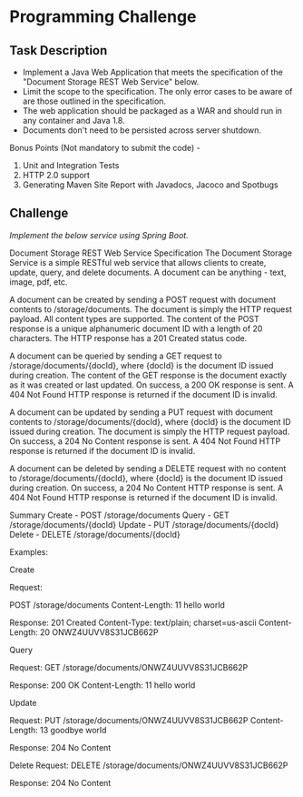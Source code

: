 # Programming Challenge

## Task Description

* Implement a Java Web Application that meets the specification of the "Document Storage REST Web Service" below.
* Limit the scope to the specification. The only error cases to be aware of are those outlined in the specification.
* The web application should be packaged as a WAR and should run in any container and Java 1.8.
* Documents don't need to be persisted across server shutdown.

Bonus Points (Not mandatory to submit the code) - 

1. Unit and Integration Tests
1. HTTP 2.0 support
1. Generating Maven Site Report with Javadocs, Jacoco and Spotbugs

## Challenge 

*Implement the below service using Spring Boot.*


Document Storage REST Web Service Specification
The Document Storage Service is a simple RESTful web service that allows clients to create, update, query, and delete documents. A document can be anything - text, image, pdf, etc.

A document can be created by sending a POST request with document contents to /storage/documents. The document is simply the HTTP request payload. All content types are supported. The content of the POST response is a unique alphanumeric document ID with a length of 20 characters. The HTTP response has a 201 Created status code.

A document can be queried by sending a GET request to /storage/documents/{docId}, where {docId} is the document ID issued during creation. The content of the GET response is the document exactly as it was created or last updated. On success, a 200 OK response is sent. A 404 Not Found HTTP response is returned if the document ID is invalid.

A document can be updated by sending a PUT request with document contents to /storage/documents/{docId}, where {docId} is the document ID issued during creation. The document is simply the HTTP request payload. On success, a 204 No Content response is sent. A 404 Not Found HTTP response is returned if the document ID is invalid.

A document can be deleted by sending a DELETE request with no content to /storage/documents/{docId}, where {docId} is the document ID issued during creation. On success, a 204 No Content HTTP response is sent. A 404 Not Found HTTP response is returned if the document ID is invalid.

Summary
Create - POST /storage/documents
Query - GET /storage/documents/{docId} 
Update - PUT /storage/documents/{docId} 
Delete - DELETE /storage/documents/{docId}
 
Examples:

Create

Request:

POST /storage/documents
Content-Length: 11
hello world

Response:
201 Created
Content-Type: text/plain; charset=us-ascii Content-Length: 20
ONWZ4UUVV8S31JCB662P

Query

Request:
GET /storage/documents/ONWZ4UUVV8S31JCB662P

Response:
200 OK
Content-Length: 11
hello world

Update

Request:
PUT /storage/documents/ONWZ4UUVV8S31JCB662P Content-Length: 13
goodbye world

Response:
204 No Content

Delete
Request:
DELETE /storage/documents/ONWZ4UUVV8S31JCB662P

Response:
204 No Content
